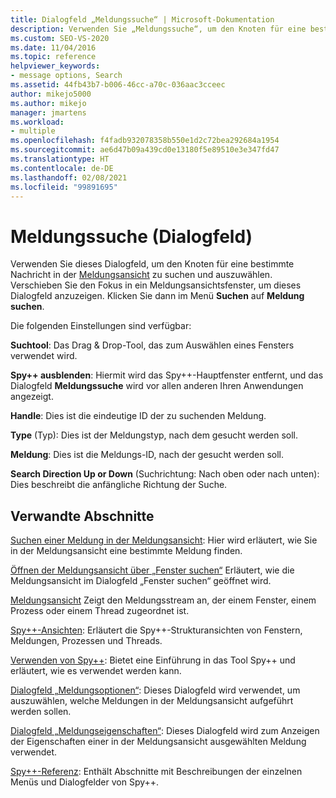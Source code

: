 ```yaml
---
title: Dialogfeld „Meldungssuche“ | Microsoft-Dokumentation
description: Verwenden Sie „Meldungssuche“, um den Knoten für eine bestimmte Nachricht in der Meldungsansicht zu suchen und auszuwählen. Sie können nach Handle, Nachrichtentyp und Nachrichten-ID suchen.
ms.custom: SEO-VS-2020
ms.date: 11/04/2016
ms.topic: reference
helpviewer_keywords:
- message options, Search
ms.assetid: 44fb43b7-b006-46cc-a70c-036aac3cceec
author: mikejo5000
ms.author: mikejo
manager: jmartens
ms.workload:
- multiple
ms.openlocfilehash: f4fadb932078358b550e1d2c72bea292684a1954
ms.sourcegitcommit: ae6d47b09a439cd0e13180f5e89510e3e347fd47
ms.translationtype: HT
ms.contentlocale: de-DE
ms.lasthandoff: 02/08/2021
ms.locfileid: "99891695"
---
```

# <a name="message-search-dialog-box"></a>Meldungssuche (Dialogfeld)
Verwenden Sie dieses Dialogfeld, um den Knoten für eine bestimmte Nachricht in der [Meldungsansicht](../debugger/messages-view.md) zu suchen und auszuwählen. Verschieben Sie den Fokus in ein Meldungsansichtsfenster, um dieses Dialogfeld anzuzeigen. Klicken Sie dann im Menü **Suchen** auf **Meldung suchen**.

 Die folgenden Einstellungen sind verfügbar:

 **Suchtool**: Das Drag & Drop-Tool, das zum Auswählen eines Fensters verwendet wird.

 **Spy++ ausblenden**: Hiermit wird das Spy++-Hauptfenster entfernt, und das Dialogfeld **Meldungssuche** wird vor allen anderen Ihren Anwendungen angezeigt.

 **Handle**: Dies ist die eindeutige ID der zu suchenden Meldung.

 **Type** (Typ): Dies ist der Meldungstyp, nach dem gesucht werden soll.

 **Meldung**: Dies ist die Meldungs-ID, nach der gesucht werden soll.

 **Search Direction Up or Down** (Suchrichtung: Nach oben oder nach unten): Dies beschreibt die anfängliche Richtung der Suche.

## <a name="related-sections"></a>Verwandte Abschnitte
 [Suchen einer Meldung in der Meldungsansicht](../debugger/how-to-search-for-a-message-in-messages-view.md): Hier wird erläutert, wie Sie in der Meldungsansicht eine bestimmte Meldung finden.

 [Öffnen der Meldungsansicht über „Fenster suchen“](../debugger/how-to-open-messages-view-from-find-window.md) Erläutert, wie die Meldungsansicht im Dialogfeld „Fenster suchen“ geöffnet wird.

 [Meldungsansicht](../debugger/messages-view.md) Zeigt den Meldungsstream an, der einem Fenster, einem Prozess oder einem Thread zugeordnet ist.

 [Spy++-Ansichten](../debugger/spy-increment-views.md): Erläutert die Spy++-Strukturansichten von Fenstern, Meldungen, Prozessen und Threads.

 [Verwenden von Spy++](../debugger/using-spy-increment.md): Bietet eine Einführung in das Tool Spy++ und erläutert, wie es verwendet werden kann.

 [Dialogfeld „Meldungsoptionen“](../debugger/message-options-dialog-box.md): Dieses Dialogfeld wird verwendet, um auszuwählen, welche Meldungen in der Meldungsansicht aufgeführt werden sollen.

 [Dialogfeld „Meldungseigenschaften“](../debugger/message-properties-dialog-box.md): Dieses Dialogfeld wird zum Anzeigen der Eigenschaften einer in der Meldungsansicht ausgewählten Meldung verwendet.

 [Spy++-Referenz](../debugger/spy-increment-reference.md): Enthält Abschnitte mit Beschreibungen der einzelnen Menüs und Dialogfelder von Spy++.